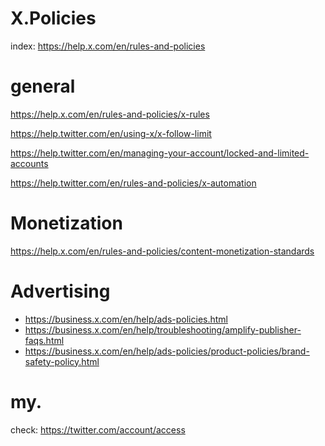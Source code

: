 # X.Policies
index: https://help.x.com/en/rules-and-policies

# general
https://help.x.com/en/rules-and-policies/x-rules

https://help.twitter.com/en/using-x/x-follow-limit

https://help.twitter.com/en/managing-your-account/locked-and-limited-accounts

https://help.twitter.com/en/rules-and-policies/x-automation

# Monetization
https://help.x.com/en/rules-and-policies/content-monetization-standards

# Advertising
- https://business.x.com/en/help/ads-policies.html
- https://business.x.com/en/help/troubleshooting/amplify-publisher-faqs.html
- https://business.x.com/en/help/ads-policies/product-policies/brand-safety-policy.html

# my.
check:
https://twitter.com/account/access
